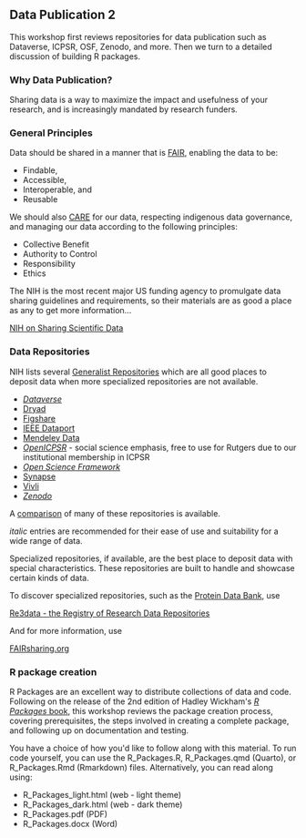 ## **Data Publication 2**

This workshop first reviews repositories for data publication such as Dataverse, ICPSR, OSF, Zenodo, and more. Then we turn to a detailed discussion of building R packages.

### Why Data Publication?

Sharing data is a way to maximize the impact and usefulness of your research, and is increasingly mandated by research funders.

### General Principles

Data should be shared in a manner that is [FAIR](https://www.go-fair.org/fair-principles/), enabling the data to be:

- Findable, 
- Accessible,
- Interoperable, and
- Reusable

We should also [CARE](https://www.gida-global.org/care) for our data, respecting indigenous data governance, and managing our data according to the following principles:

- Collective Benefit
- Authority to Control
- Responsibility
- Ethics

The NIH is the most recent major US funding agency to promulgate data sharing guidelines and requirements, so their materials are as good a place as any to get more information...

[NIH on Sharing Scientific Data](https://sharing.nih.gov/data-management-and-sharing-policy/sharing-scientific-data/repositories-for-sharing-scientific-data)

### Data Repositories

NIH lists several
[Generalist Repositories](https://sharing.nih.gov/data-management-and-sharing-policy/sharing-scientific-data/generalist-repositories)
which are all good places to deposit data when more specialized repositories are not available.

- [_Dataverse_](https://dataverse.org/)
- [Dryad](https://datadryad.org/)
- [Figshare](https://figshare.com/)
- [IEEE Dataport](https://ieee-dataport.org/)
- [Mendeley Data](https://data.mendeley.com/)
- [_OpenICPSR_](https://openicpsr.org) - social science emphasis, free to use for Rutgers due to our institutional membership in ICPSR
- [_Open Science Framework_](https://osf.io/)
- [Synapse](https://www.synapse.org/)
- [Vivli](https://vivli.org/)
- [_Zenodo_](https://zenodo.org/)

A [comparison](https://doi.org/10.5281/zenodo.3946719) of many of these repositories is available.

_italic_ entries are recommended for their ease of use and suitability for a wide range of data.

Specialized repositories, if available, are the best place to deposit data with special characteristics.  These repositories are built to handle and showcase certain kinds of data.

To discover specialized repositories, such as the [Protein Data Bank](https://www.rcsb.org), use

[Re3data - the Registry of Research Data Repositories](https://www.re3data.org/)

And for more information, use 

[FAIRsharing.org](https://fairsharing.org/)

### R package creation

R Packages are an excellent way to distribute collections of data and code.  Following on the release of the 2nd edition of Hadley Wickham's [_R Packages_ book](https://r-pkgs.org), this workshop reviews the package creation process, covering prerequisites, the steps involved in creating a complete package, and following up on documentation and testing.

You have a choice of how you'd like to follow along with this material.  To run code yourself, you can use the R_Packages.R, R_Packages.qmd (Quarto), or R_Packages.Rmd (Rmarkdown) files.  Alternatively, you can read along using:

- R_Packages_light.html (web - light theme)
- R_Packages_dark.html (web - dark theme)
- R_Packages.pdf (PDF)
- R_Packages.docx (Word)

